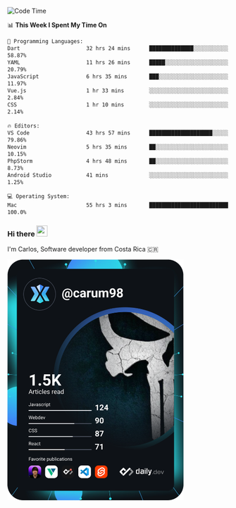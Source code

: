 
<!--START_SECTION:waka-->
![Code Time](http://img.shields.io/badge/Code%20Time-8%2C891%20hrs%207%20mins-blue)

📊 **This Week I Spent My Time On** 

```text
💬 Programming Languages: 
Dart                     32 hrs 24 mins      ██████████████░░░░░░░░░░░   58.87% 
YAML                     11 hrs 26 mins      █████░░░░░░░░░░░░░░░░░░░░   20.79% 
JavaScript               6 hrs 35 mins       ███░░░░░░░░░░░░░░░░░░░░░░   11.97% 
Vue.js                   1 hr 33 mins        ░░░░░░░░░░░░░░░░░░░░░░░░░   2.84% 
CSS                      1 hr 10 mins        ░░░░░░░░░░░░░░░░░░░░░░░░░   2.14%

🔥 Editors: 
VS Code                  43 hrs 57 mins      ████████████████████░░░░░   79.86% 
Neovim                   5 hrs 35 mins       ██░░░░░░░░░░░░░░░░░░░░░░░   10.15% 
PhpStorm                 4 hrs 48 mins       ██░░░░░░░░░░░░░░░░░░░░░░░   8.73% 
Android Studio           41 mins             ░░░░░░░░░░░░░░░░░░░░░░░░░   1.25%

💻 Operating System: 
Mac                      55 hrs 3 mins       █████████████████████████   100.0%

```


<!--END_SECTION:waka-->

### Hi there <img src="https://media.giphy.com/media/hvRJCLFzcasrR4ia7z/giphy.gif" width="25px" height="25px">

I'm Carlos, Software developer from Costa Rica 🇨🇷

<a href="https://app.daily.dev/carum98"><img src="https://github.com/carum98/carum98/blob/main/devcard.svg" width="400" alt="Carlos Umaña Acevedo's Dev Card"/></a>
